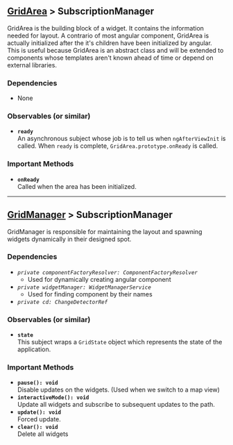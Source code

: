 ## [GridArea](./grid-area.ts) > SubscriptionManager

GridArea is the building block of a widget. It contains the information needed for layout.
A contrario of most angular component, GridArea is actually initialized after the it's children have been initialized by angular. This is useful because GridArea is an abstract class and will be extended to components whose templates aren't known ahead of time or depend on external libraries.


### **Dependencies**
- None

### **Observables (or similar)**
- **`ready`**<br>
An asynchronous subject whose job is to tell us when `ngAfterViewInit` is called.
When `ready` is complete, `GridArea.prototype.onReady` is called.

### **Important Methods**
- **`onReady`**<br>
Called when the area has been initialized.

<hr>

## [GridManager](./grid-manager/grid-manager.component.ts) > SubscriptionManager
GridManager is responsible for maintaining the layout and spawning widgets dynamically in their designed spot.

### **Dependencies**
- *`private componentFactoryResolver: ComponentFactoryResolver`*
    - Used for dynamically creating angular component
- *`private widgetManager: WidgetManagerService`*
    - Used for finding component by their names
- *`private cd: ChangeDetectorRef`*

### **Observables (or similar)**
- **`state`**<br>
This subject wraps a `GridState` object which represents the state of the application.

### **Important Methods**
- **`pause(): void`**<br>
Disable updates on the widgets. (Used when we switch to a map view)
- **`interactiveMode(): void`**<br>
Update all widgets and subscribe to subsequent updates to the path.
- **`update(): void`**<br>
Forced update.
- **`clear(): void`**<br>
Delete all widgets